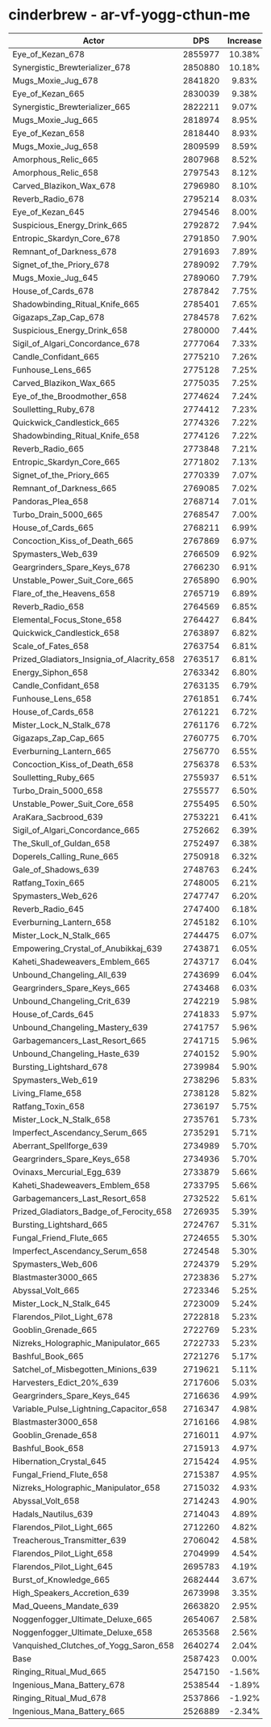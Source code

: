 # cinderbrew - ar-vf-yogg-cthun-me
| Actor | DPS | Increase |
|---|:---:|:---:|
|Eye_of_Kezan_678|2855977|10.38%|
|Synergistic_Brewterializer_678|2850880|10.18%|
|Mugs_Moxie_Jug_678|2841820|9.83%|
|Eye_of_Kezan_665|2830039|9.38%|
|Synergistic_Brewterializer_665|2822211|9.07%|
|Mugs_Moxie_Jug_665|2818974|8.95%|
|Eye_of_Kezan_658|2818440|8.93%|
|Mugs_Moxie_Jug_658|2809599|8.59%|
|Amorphous_Relic_665|2807968|8.52%|
|Amorphous_Relic_658|2797543|8.12%|
|Carved_Blazikon_Wax_678|2796980|8.10%|
|Reverb_Radio_678|2795214|8.03%|
|Eye_of_Kezan_645|2794546|8.00%|
|Suspicious_Energy_Drink_665|2792872|7.94%|
|Entropic_Skardyn_Core_678|2791850|7.90%|
|Remnant_of_Darkness_678|2791693|7.89%|
|Signet_of_the_Priory_678|2789092|7.79%|
|Mugs_Moxie_Jug_645|2789060|7.79%|
|House_of_Cards_678|2787842|7.75%|
|Shadowbinding_Ritual_Knife_665|2785401|7.65%|
|Gigazaps_Zap_Cap_678|2784578|7.62%|
|Suspicious_Energy_Drink_658|2780000|7.44%|
|Sigil_of_Algari_Concordance_678|2777064|7.33%|
|Candle_Confidant_665|2775210|7.26%|
|Funhouse_Lens_665|2775128|7.25%|
|Carved_Blazikon_Wax_665|2775035|7.25%|
|Eye_of_the_Broodmother_658|2774624|7.24%|
|Soulletting_Ruby_678|2774412|7.23%|
|Quickwick_Candlestick_665|2774326|7.22%|
|Shadowbinding_Ritual_Knife_658|2774126|7.22%|
|Reverb_Radio_665|2773848|7.21%|
|Entropic_Skardyn_Core_665|2771802|7.13%|
|Signet_of_the_Priory_665|2770339|7.07%|
|Remnant_of_Darkness_665|2769085|7.02%|
|Pandoras_Plea_658|2768714|7.01%|
|Turbo_Drain_5000_665|2768547|7.00%|
|House_of_Cards_665|2768211|6.99%|
|Concoction_Kiss_of_Death_665|2767869|6.97%|
|Spymasters_Web_639|2766509|6.92%|
|Geargrinders_Spare_Keys_678|2766230|6.91%|
|Unstable_Power_Suit_Core_665|2765890|6.90%|
|Flare_of_the_Heavens_658|2765719|6.89%|
|Reverb_Radio_658|2764569|6.85%|
|Elemental_Focus_Stone_658|2764427|6.84%|
|Quickwick_Candlestick_658|2763897|6.82%|
|Scale_of_Fates_658|2763754|6.81%|
|Prized_Gladiators_Insignia_of_Alacrity_658|2763517|6.81%|
|Energy_Siphon_658|2763342|6.80%|
|Candle_Confidant_658|2763135|6.79%|
|Funhouse_Lens_658|2761851|6.74%|
|House_of_Cards_658|2761221|6.72%|
|Mister_Lock_N_Stalk_678|2761176|6.72%|
|Gigazaps_Zap_Cap_665|2760775|6.70%|
|Everburning_Lantern_665|2756770|6.55%|
|Concoction_Kiss_of_Death_658|2756378|6.53%|
|Soulletting_Ruby_665|2755937|6.51%|
|Turbo_Drain_5000_658|2755577|6.50%|
|Unstable_Power_Suit_Core_658|2755495|6.50%|
|AraKara_Sacbrood_639|2753221|6.41%|
|Sigil_of_Algari_Concordance_665|2752662|6.39%|
|The_Skull_of_Guldan_658|2752497|6.38%|
|Doperels_Calling_Rune_665|2750918|6.32%|
|Gale_of_Shadows_639|2748763|6.24%|
|Ratfang_Toxin_665|2748005|6.21%|
|Spymasters_Web_626|2747747|6.20%|
|Reverb_Radio_645|2747400|6.18%|
|Everburning_Lantern_658|2745182|6.10%|
|Mister_Lock_N_Stalk_665|2744475|6.07%|
|Empowering_Crystal_of_Anubikkaj_639|2743871|6.05%|
|Kaheti_Shadeweavers_Emblem_665|2743717|6.04%|
|Unbound_Changeling_All_639|2743699|6.04%|
|Geargrinders_Spare_Keys_665|2743468|6.03%|
|Unbound_Changeling_Crit_639|2742219|5.98%|
|House_of_Cards_645|2741833|5.97%|
|Unbound_Changeling_Mastery_639|2741757|5.96%|
|Garbagemancers_Last_Resort_665|2741715|5.96%|
|Unbound_Changeling_Haste_639|2740152|5.90%|
|Bursting_Lightshard_678|2739984|5.90%|
|Spymasters_Web_619|2738296|5.83%|
|Living_Flame_658|2738128|5.82%|
|Ratfang_Toxin_658|2736197|5.75%|
|Mister_Lock_N_Stalk_658|2735761|5.73%|
|Imperfect_Ascendancy_Serum_665|2735291|5.71%|
|Aberrant_Spellforge_639|2734989|5.70%|
|Geargrinders_Spare_Keys_658|2734936|5.70%|
|Ovinaxs_Mercurial_Egg_639|2733879|5.66%|
|Kaheti_Shadeweavers_Emblem_658|2733795|5.66%|
|Garbagemancers_Last_Resort_658|2732522|5.61%|
|Prized_Gladiators_Badge_of_Ferocity_658|2726935|5.39%|
|Bursting_Lightshard_665|2724767|5.31%|
|Fungal_Friend_Flute_665|2724655|5.30%|
|Imperfect_Ascendancy_Serum_658|2724548|5.30%|
|Spymasters_Web_606|2724379|5.29%|
|Blastmaster3000_665|2723836|5.27%|
|Abyssal_Volt_665|2723346|5.25%|
|Mister_Lock_N_Stalk_645|2723009|5.24%|
|Flarendos_Pilot_Light_678|2722818|5.23%|
|Gooblin_Grenade_665|2722769|5.23%|
|Nizreks_Holographic_Manipulator_665|2722733|5.23%|
|Bashful_Book_665|2721276|5.17%|
|Satchel_of_Misbegotten_Minions_639|2719621|5.11%|
|Harvesters_Edict_20%_639|2717606|5.03%|
|Geargrinders_Spare_Keys_645|2716636|4.99%|
|Variable_Pulse_Lightning_Capacitor_658|2716347|4.98%|
|Blastmaster3000_658|2716166|4.98%|
|Gooblin_Grenade_658|2716011|4.97%|
|Bashful_Book_658|2715913|4.97%|
|Hibernation_Crystal_645|2715424|4.95%|
|Fungal_Friend_Flute_658|2715387|4.95%|
|Nizreks_Holographic_Manipulator_658|2715032|4.93%|
|Abyssal_Volt_658|2714243|4.90%|
|Hadals_Nautilus_639|2714043|4.89%|
|Flarendos_Pilot_Light_665|2712260|4.82%|
|Treacherous_Transmitter_639|2706042|4.58%|
|Flarendos_Pilot_Light_658|2704999|4.54%|
|Flarendos_Pilot_Light_645|2695783|4.19%|
|Burst_of_Knowledge_665|2682444|3.67%|
|High_Speakers_Accretion_639|2673998|3.35%|
|Mad_Queens_Mandate_639|2663820|2.95%|
|Noggenfogger_Ultimate_Deluxe_665|2654067|2.58%|
|Noggenfogger_Ultimate_Deluxe_658|2653568|2.56%|
|Vanquished_Clutches_of_Yogg_Saron_658|2640274|2.04%|
|Base|2587423|0.00%|
|Ringing_Ritual_Mud_665|2547150|-1.56%|
|Ingenious_Mana_Battery_678|2538544|-1.89%|
|Ringing_Ritual_Mud_678|2537866|-1.92%|
|Ingenious_Mana_Battery_665|2526889|-2.34%|
